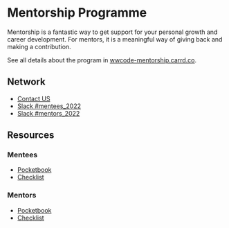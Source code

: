 # Mentorship Programme

Mentorship is a fantastic way to get support for your personal growth and career development.
For mentors, it is a meaningful way of giving back and making a contribution.

See all details about the program in [wwcode-mentorship.carrd.co](https://wwcode-mentorship.carrd.co).


## Network
* [Contact US](mailto:wwcodelondon.mentorship@gmail.com)
* [Slack #mentees_2022](https://wwcodelondon.slack.com/archives/C040CS80GPM)
* [Slack #mentors_2022](https://wwcodelondon.slack.com/archives/C040D0178SE)


## Resources

### Mentees

* [Pocketbook](https://drive.google.com/file/d/1NlaMLQkjSw4R1ojpdSrV3IaGz-Hu4nAl/view)
* [Checklist](resouces/checklist-mentee.png)
 
### Mentors

* [Pocketbook](https://drive.google.com/file/d/1KUogOF-lTv2FnTec_MICd-jZmhMLPykN/view)
* [Checklist](resouces/checklist-mentor.png)

